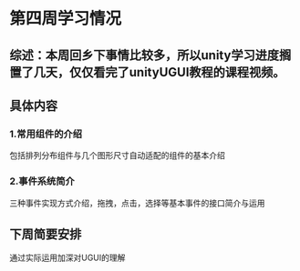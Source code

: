 # 第四周学习情况
## 综述：本周回乡下事情比较多，所以unity学习进度搁置了几天，仅仅看完了unityUGUI教程的课程视频。
## 具体内容
### 1.常用组件的介绍
包括排列分布组件与几个图形尺寸自动适配的组件的基本介绍
### 2.事件系统简介
三种事件实现方式介绍，拖拽，点击，选择等基本事件的接口简介与运用
## 下周简要安排
通过实际运用加深对UGUI的理解